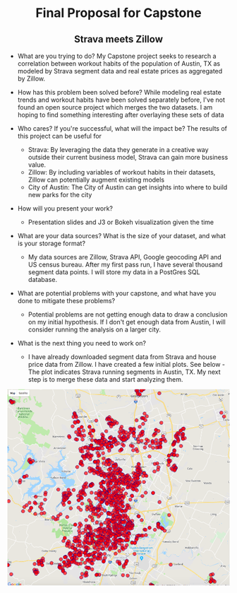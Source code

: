 # <center> Final Proposal for Capstone </center>

## <center> Strava meets Zillow </center>



 - What are you trying to do? My Capstone project seeks to research a correlation between workout habits of the population of Austin, TX as modeled by Strava segment data and real estate prices as aggregated by Zillow.

- How has this problem been solved before? While modeling real estate trends and workout habits have been solved separately before, I've not found an open source project which merges the two datasets. I am hoping to find something interesting after overlaying these sets of data

- Who cares? If you're successful, what will the impact be? The results of this project can be useful for
  - Strava: By leveraging the data they generate in a creative way outside their current business model, Strava can gain more business value.
  - Zillow: By including variables of workout habits in their datasets, Zillow can potentially augment existing models
  - City of Austin: The City of Austin can get insights into where to build new parks for the city


- How will you present your work?
  - Presentation slides and J3 or Bokeh visualization given the time


- What are your data sources? What is the size of your dataset, and what is your storage format?
  - My data sources are Zillow, Strava API, Google geocoding API and US census bureau. After my first pass run, I have several thousand segment data points. I will store my data in a PostGres SQL database.


- What are potential problems with your capstone, and what have you done to mitigate these problems?
  - Potential problems are not getting enough data to draw a conclusion on my initial hypothesis. If I don't get enough data from Austin, I will consider running the analysis on a larger city.


- What is the next thing you need to work on?
  - I have already downloaded segment data from Strava and house price data from Zillow. I have created a few initial plots. See below - The plot indicates Strava running segments in Austin, TX. My next step is to merge these data and start analyzing them.



![Screenshot](images/Strava_Running_Segments.png)
